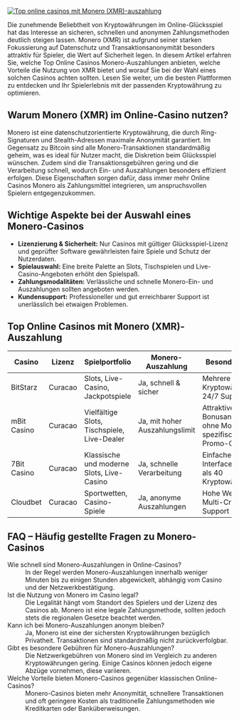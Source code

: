 [![Top online casinos mit Monero (XMR)-auszahlung](https://123-caf.pages.dev/gitsignup.png)](https://vrmoo.ru/Bt82HjjY)

<p>Die zunehmende Beliebtheit von Kryptowährungen im Online-Glücksspiel hat das Interesse an sicheren, schnellen und anonymen Zahlungsmethoden deutlich steigen lassen. Monero (XMR) ist aufgrund seiner starken Fokussierung auf Datenschutz und Transaktionsanonymität besonders attraktiv für Spieler, die Wert auf Sicherheit legen. In diesem Artikel erfahren Sie, welche Top Online Casinos Monero-Auszahlungen anbieten, welche Vorteile die Nutzung von XMR bietet und worauf Sie bei der Wahl eines solchen Casinos achten sollten. Lesen Sie weiter, um die besten Plattformen zu entdecken und Ihr Spielerlebnis mit der passenden Kryptowährung zu optimieren.</p>  <h2>Warum Monero (XMR) im Online-Casino nutzen?</h2> <p>Monero ist eine datenschutzorientierte Kryptowährung, die durch Ring-Signaturen und Stealth-Adressen maximale Anonymität garantiert. Im Gegensatz zu Bitcoin sind alle Monero-Transaktionen standardmäßig geheim, was es ideal für Nutzer macht, die Diskretion beim Glücksspiel wünschen. Zudem sind die Transaktionsgebühren gering und die Verarbeitung schnell, wodurch Ein- und Auszahlungen besonders effizient erfolgen. Diese Eigenschaften sorgen dafür, dass immer mehr Online Casinos Monero als Zahlungsmittel integrieren, um anspruchsvollen Spielern entgegenzukommen.</p>  <h2>Wichtige Aspekte bei der Auswahl eines Monero-Casinos</h2> <ul>   <li><strong>Lizenzierung & Sicherheit:</strong> Nur Casinos mit gültiger Glücksspiel-Lizenz und geprüfter Software gewährleisten faire Spiele und Schutz der Nutzerdaten.</li>   <li><strong>Spielauswahl:</strong> Eine breite Palette an Slots, Tischspielen und Live-Casino-Angeboten erhöht den Spielspaß.</li>   <li><strong>Zahlungsmodalitäten:</strong> Verlässliche und schnelle Monero-Ein- und Auszahlungen sollten angeboten werden.</li>   <li><strong>Kundensupport:</strong> Professioneller und gut erreichbarer Support ist unerlässlich bei etwaigen Problemen.</li> </ul>  <h2>Top Online Casinos mit Monero (XMR)-Auszahlung</h2> <table>   <thead>     <tr>       <th>Casino</th>       <th>Lizenz</th>       <th>Spielportfolio</th>       <th>Monero-Auszahlung</th>       <th>Besonderheiten</th>     </tr>   </thead>   <tbody>     <tr>       <td>BitStarz</td>       <td>Curacao</td>       <td>Slots, Live-Casino, Jackpotspiele</td>       <td>Ja, schnell & sicher</td>       <td>Mehrere Kryptowährungen, 24/7 Support</td>     </tr>     <tr>       <td>mBit Casino</td>       <td>Curacao</td>       <td>Vielfältige Slots, Tischspiele, Live-Dealer</td>       <td>Ja, mit hoher Auszahlungslimit</td>       <td>Attraktive Bonusangebote ohne Monero-spezifischen Promo-Code</td>     </tr>     <tr>       <td>7Bit Casino</td>       <td>Curacao</td>       <td>Klassische und moderne Slots, Live-Casino</td>       <td>Ja, schnelle Verarbeitung</td>       <td>Einfaches Interface, mehr als 40 Kryptowährungen</td>     </tr>     <tr>       <td>Cloudbet</td>       <td>Curacao</td>       <td>Sportwetten, Casino-Spiele</td>       <td>Ja, anonyme Auszahlungen</td>       <td>Hohe Wettlimits, Multi-Crypto Support</td>     </tr>   </tbody> </table>  <h2>FAQ – Häufig gestellte Fragen zu Monero-Casinos</h2> <dl>   <dt>Wie schnell sind Monero-Auszahlungen in Online-Casinos?</dt>   <dd>In der Regel werden Monero-Auszahlungen innerhalb weniger Minuten bis zu einigen Stunden abgewickelt, abhängig vom Casino und der Netzwerkbestätigung.</dd>      <dt>Ist die Nutzung von Monero im Casino legal?</dt>   <dd>Die Legalität hängt vom Standort des Spielers und der Lizenz des Casinos ab. Monero ist eine legale Zahlungsmethode, sollten jedoch stets die regionalen Gesetze beachtet werden.</dd>      <dt>Kann ich bei Monero-Auszahlungen anonym bleiben?</dt>   <dd>Ja, Monero ist eine der sichersten Kryptowährungen bezüglich Privatheit. Transaktionen sind standardmäßig nicht zurückverfolgbar.</dd>      <dt>Gibt es besondere Gebühren für Monero-Auszahlungen?</dt>   <dd>Die Netzwerkgebühren von Monero sind im Vergleich zu anderen Kryptowährungen gering. Einige Casinos können jedoch eigene Abzüge vornehmen, diese variieren.</dd>      <dt>Welche Vorteile bieten Monero-Casinos gegenüber klassischen Online-Casinos?</dt>   <dd>Monero-Casinos bieten mehr Anonymität, schnellere Transaktionen und oft geringere Kosten als traditionelle Zahlungsmethoden wie Kreditkarten oder Banküberweisungen.</dd> </dl>